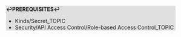 <div style="margin:2em; background-color: #e0e0e0;">

<strong>↩PREREQUISITES↩</strong>

 * Kinds/Secret_TOPIC
 * Security/API Access Control/Role-based Access Control_TOPIC

</div>


